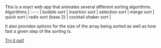 

This is a react web app that animates several different sorting algorithms.
Algorithms
| :---: |
bubble sort    |
insertion sort |
selection sort |
merge sort     |
quick sort     |
radix sort (base 2) |
cocktail shaker sort |

It also provides options for the size of the array being sorted as well as how fast a given step of the sorting is.

[Try it out!](https://sixchar.github.io/sorting-animations/)






